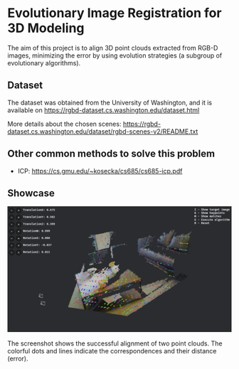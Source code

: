 # Evolutionary Image Registration for 3D Modeling

The aim of this project is to align 3D point clouds extracted from RGB-D images, minimizing the error by using evolution strategies (a subgroup of evolutionary algorithms).

## Dataset

The dataset was obtained from the University of Washington, and it is available on https://rgbd-dataset.cs.washington.edu/dataset.html

More details about the chosen scenes: https://rgbd-dataset.cs.washington.edu/dataset/rgbd-scenes-v2/README.txt

## Other common methods to solve this problem

- ICP: https://cs.gmu.edu/~kosecka/cs685/cs685-icp.pdf

## Showcase

![App Screenshot](assets/screenshot1.png)

The screenshot shows the successful alignment of two point clouds. The colorful dots and lines indicate the correspondences and their distance (error).
